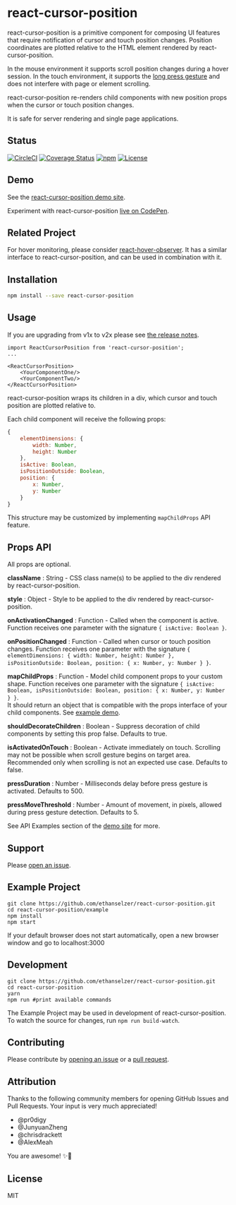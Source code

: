 # react-cursor-position
react-cursor-position is a primitive component for composing UI features that require notification of cursor and touch position changes. Position coordinates are plotted relative to the HTML element rendered by react-cursor-position.

In the mouse environment it supports scroll position changes during a hover session. In the touch environment, it supports the [long press gesture](https://material.io/guidelines/patterns/gestures.html) and does not interfere with page or element scrolling.

react-cursor-position re-renders child components with new position props when the cursor or touch position changes.

It is safe for server rendering and single page applications.

## Status

[![CircleCI](https://img.shields.io/circleci/project/github/ethanselzer/react-cursor-position.svg)](https://circleci.com/gh/ethanselzer/react-cursor-position)
[![Coverage Status](https://coveralls.io/repos/github/ethanselzer/react-cursor-position/badge.svg?branch=master)](https://coveralls.io/github/ethanselzer/react-cursor-position?branch=master)
[![npm](https://img.shields.io/npm/v/react-cursor-position.svg)](https://www.npmjs.com/package/react-cursor-position)
[![License](https://img.shields.io/badge/license-MIT-blue.svg)](https://opensource.org/licenses/MIT)

## Demo

See the [react-cursor-position demo site](https://ethanselzer.github.io/react-cursor-position).

Experiment with react-cursor-position [live on CodePen](http://codepen.io/ethanselzer/pen/ryayLK).

## Related Project

For hover monitoring, please consider [react-hover-observer](https://www.npmjs.com/package/react-hover-observer).
It has a similar interface to react-cursor-position, and can be used in combination with it.

## Installation

```sh
npm install --save react-cursor-position
```

## Usage

If you are upgrading from v1x to v2x please see [the release notes](https://github.com/ethanselzer/react-cursor-position/releases/tag/v2.0.0).

```JSX
import ReactCursorPosition from 'react-cursor-position';
...

<ReactCursorPosition>
    <YourComponentOne/>
    <YourComponentTwo/>
</ReactCursorPosition>
```

react-cursor-position wraps its children in a div, which cursor and touch position
are plotted relative to.

Each child component will receive the following props:

```JavaScript
{
    elementDimensions: {
        width: Number,
        height: Number
    },
    isActive: Boolean,
    isPositionOutside: Boolean,
    position: {
        x: Number,
        y: Number
    }
}
```
This structure may be customized by implementing `mapChildProps` API feature.

## Props API

All props are optional.

**className** : String - CSS class name(s) to be applied to the div rendered by react-cursor-position.

**style** : Object - Style to be applied to the div rendered by react-cursor-position.

**onActivationChanged** : Function - Called when the component is active.
Function receives one parameter with the signature `{ isActive: Boolean }`.

**onPositionChanged** : Function - Called when cursor or touch position changes.
Function receives one parameter with the signature `{ elementDimensions: { width: Number, height: Number }, isPositionOutside: Boolean, position: { x: Number, y: Number } }`.

**mapChildProps** : Function - Model child component props to your custom shape.
Function receives one parameter with the signature
`{ isActive: Boolean, isPositionOutside: Boolean, position: { x: Number, y: Number } }`.  
It should return an object that is compatible with the props interface of your child components.
See [example demo](https://ethanselzer.github.io/react-cursor-position/#/map-child-props).

**shouldDecorateChildren** : Boolean - Suppress decoration of child components by
setting this prop false. Defaults to true.

**isActivatedOnTouch** : Boolean - Activate immediately on touch. Scrolling may not be possible when scroll
gesture begins on target area. Recommended only when scrolling is not an expected use case. Defaults to false.

**pressDuration** : Number - Milliseconds delay before press gesture is activated. Defaults to 500.

**pressMoveThreshold** : Number - Amount of movement, in pixels, allowed during press gesture detection. Defaults to 5.

See API Examples section of the [demo site](https://ethanselzer.github.io/react-cursor-position/#/) for more.

## Support

Please [open an issue](https://github.com/ethanselzer/react-cursor-position/issues).

## Example Project

```ssh
git clone https://github.com/ethanselzer/react-cursor-position.git
cd react-cursor-position/example
npm install
npm start
```

If your default browser does not start automatically, open a new browser window and go to localhost:3000

## Development

```ssh
git clone https://github.com/ethanselzer/react-cursor-position.git
cd react-cursor-position
yarn
npm run #print available commands
```
The Example Project may be used in development of react-cursor-position. To watch the source for changes, run `npm run build-watch`.

## Contributing

Please contribute by [opening an issue](https://github.com/ethanselzer/react-cursor-position/issues)
or a [pull request](https://github.com/ethanselzer/react-cursor-position/compare/).

## Attribution

Thanks to the following community members for opening GitHub Issues and Pull Requests. Your input is very much appreciated!
* @pr0digy
* @JunyuanZheng
* @chrisdrackett
* @AlexMeah

You are awesome! ✨💫

## License

MIT
